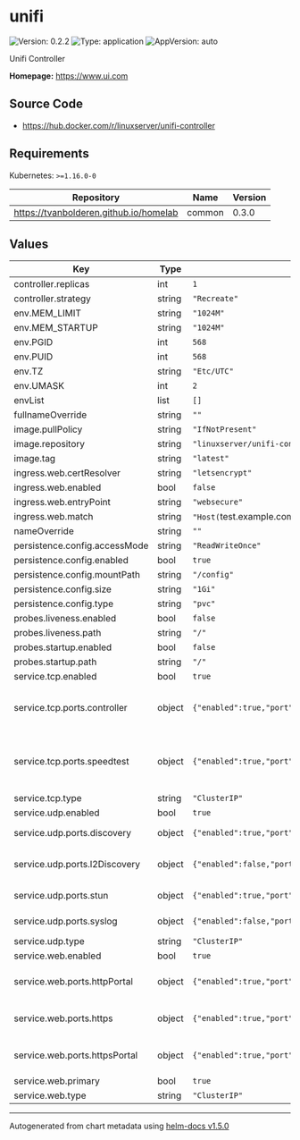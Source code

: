 # unifi

![Version: 0.2.2](https://img.shields.io/badge/Version-0.2.2-informational?style=flat-square) ![Type: application](https://img.shields.io/badge/Type-application-informational?style=flat-square) ![AppVersion: auto](https://img.shields.io/badge/AppVersion-auto-informational?style=flat-square)

Unifi Controller

**Homepage:** <https://www.ui.com>

## Source Code

* <https://hub.docker.com/r/linuxserver/unifi-controller>

## Requirements

Kubernetes: `>=1.16.0-0`

| Repository | Name | Version |
|------------|------|---------|
| https://tvanbolderen.github.io/homelab | common | 0.3.0 |

## Values

| Key | Type | Default | Description |
|-----|------|---------|-------------|
| controller.replicas | int | `1` |  |
| controller.strategy | string | `"Recreate"` |  |
| env.MEM_LIMIT | string | `"1024M"` |  |
| env.MEM_STARTUP | string | `"1024M"` |  |
| env.PGID | int | `568` |  |
| env.PUID | int | `568` |  |
| env.TZ | string | `"Etc/UTC"` |  |
| env.UMASK | int | `2` |  |
| envList | list | `[]` |  |
| fullnameOverride | string | `""` |  |
| image.pullPolicy | string | `"IfNotPresent"` |  |
| image.repository | string | `"linuxserver/unifi-controller"` |  |
| image.tag | string | `"latest"` |  |
| ingress.web.certResolver | string | `"letsencrypt"` |  |
| ingress.web.enabled | bool | `false` |  |
| ingress.web.entryPoint | string | `"websecure"` |  |
| ingress.web.match | string | `"Host(`test.example.com`)"` |  |
| nameOverride | string | `""` |  |
| persistence.config.accessMode | string | `"ReadWriteOnce"` |  |
| persistence.config.enabled | bool | `true` |  |
| persistence.config.mountPath | string | `"/config"` |  |
| persistence.config.size | string | `"1Gi"` |  |
| persistence.config.type | string | `"pvc"` |  |
| probes.liveness.enabled | bool | `false` |  |
| probes.liveness.path | string | `"/"` |  |
| probes.startup.enabled | bool | `false` |  |
| probes.startup.path | string | `"/"` |  |
| service.tcp.enabled | bool | `true` |  |
| service.tcp.ports.controller | object | `{"enabled":true,"port":8080,"protocol":"TCP"}` | Configure Controller port used for device command/control |
| service.tcp.ports.speedtest | object | `{"enabled":true,"port":6789,"protocol":"TCP"}` | Configure Speedtest port (used for UniFi mobile speed test) |
| service.tcp.type | string | `"ClusterIP"` |  |
| service.udp.enabled | bool | `true` |  |
| service.udp.ports.discovery | object | `{"enabled":true,"port":10001,"protocol":"UDP"}` | Configure device discovery port |
| service.udp.ports.l2Discovery | object | `{"enabled":false,"port":1900,"protocol":"UDP"}` | Configure device l2-discovery port |
| service.udp.ports.stun | object | `{"enabled":true,"port":3478,"protocol":"UDP"}` | Configure STUN port |
| service.udp.ports.syslog | object | `{"enabled":false,"port":5514,"protocol":"UDP"}` | Configure remote syslog port |
| service.udp.type | string | `"ClusterIP"` |  |
| service.web.enabled | bool | `true` |  |
| service.web.ports.httpPortal | object | `{"enabled":true,"port":8880,"protocol":"HTTP"}` | Configure Captive Portal HTTP port |
| service.web.ports.https | object | `{"enabled":true,"port":8443,"primary":true,"protocol":"HTTPS"}` | Configure Web interface + API port |
| service.web.ports.httpsPortal | object | `{"enabled":true,"port":8843,"protocol":"HTTPS"}` | Configure Captive Portal HTTPS port |
| service.web.primary | bool | `true` |  |
| service.web.type | string | `"ClusterIP"` |  |

----------------------------------------------
Autogenerated from chart metadata using [helm-docs v1.5.0](https://github.com/norwoodj/helm-docs/releases/v1.5.0)
